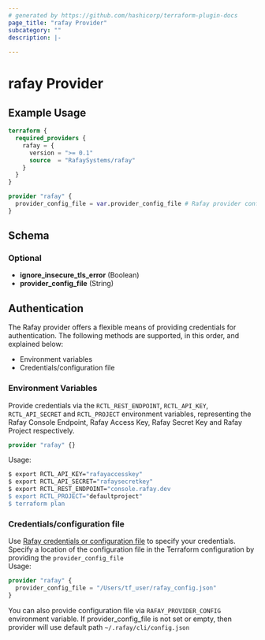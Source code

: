 ```yaml
---
# generated by https://github.com/hashicorp/terraform-plugin-docs
page_title: "rafay Provider"
subcategory: ""
description: |-
  
---
```


# rafay Provider



## Example Usage

```terraform
terraform {
  required_providers {
    rafay = {
      version = ">= 0.1"
      source  = "RafaySystems/rafay"
    }
  }
}

provider "rafay" {
  provider_config_file = var.provider_config_file # Rafay provider config file (defaults to ~/.rafay/cli/config.json)
}
```

<!-- schema generated by tfplugindocs -->
## Schema

### Optional

- **ignore_insecure_tls_error** (Boolean)
- **provider_config_file** (String)

## Authentication

The Rafay provider offers a flexible means of providing credentials for
authentication. The following methods are supported, in this order, and
explained below:

- Environment variables
- Credentials/configuration file


### Environment Variables

Provide credentials via the `RCTL_REST_ENDPOINT`, `RCTL_API_KEY`,
`RCTL_API_SECRET` and `RCTL_PROJECT` environment variables, representing the Rafay
Console Endpoint, Rafay Access Key, Rafay Secret Key and Rafay Project respectively.

```terraform
provider "rafay" {}
```

Usage:

```sh
$ export RCTL_API_KEY="rafayaccesskey"
$ export RCTL_API_SECRET="rafaysecretkey"
$ export RCTL_REST_ENDPOINT="console.rafay.dev
$ export RCTL_PROJECT="defaultproject"
$ terraform plan
```
### Credentials/configuration file
Use [Rafay credentials or configuration file](https://docs.rafay.co/cli/config/#config-file) to specify your credentials. Specify a location of the configuration file in the Terraform configuration by providing the `provider_config_file`  
Usage:
```terraform
provider "rafay" {
  provider_config_file = "/Users/tf_user/rafay_config.json"
}
```
You can also provide configuration file via `RAFAY_PROVIDER_CONFIG` environment variable.
If provider_config_file is not set or empty, then provider will use default path  `~/.rafay/cli/config.json`

